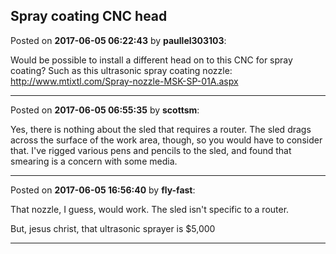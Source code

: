 ## Spray coating CNC head
Posted on **2017-06-05 06:22:43** by **paullel303103**:

Would be possible to install a different head on to this CNC for spray coating? Such as this ultrasonic spray coating nozzle: http://www.mtixtl.com/Spray-nozzle-MSK-SP-01A.aspx

---

Posted on **2017-06-05 06:55:35** by **scottsm**:

Yes, there is nothing about the sled that requires a router. The sled drags across the surface of the work area, though, so you would have to consider that. I've rigged various pens and pencils to the sled, and found that smearing is a concern with some media.

---

Posted on **2017-06-05 16:56:40** by **fly-fast**:

That nozzle, I guess, would work.  The sled isn't specific to a router.  

But, jesus christ, that ultrasonic sprayer is $5,000

---

